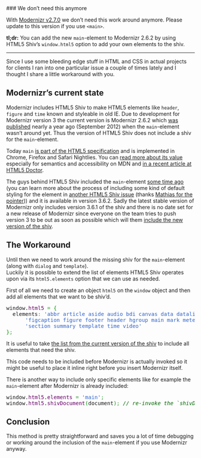 <div class="post__intro" markdown="1">
### We don’t need this anymore

With <a href="https://github.com/Modernizr/Modernizr/releases/tag/v2.7.0">Modernizr v2.7.0</a> we don’t need this work around anymore. Please update to this version if you use `<main>`.
</div>



**tl;dr:** You can add the new `main`-element to Modernizr 2.6.2 by using HTML5 Shiv’s `window.html5` option to add your own elements to the shiv.

---

Since I use some bleeding edge stuff in HTML and CSS in actual projects for clients I ran into one particular issue a couple of times lately and I thought I share a little workaround with you.

## Modernizr’s current state

Modernizr includes HTML5 Shiv to make HTML5 elements like `header`, `figure` and `time` known and styleable in old IE. Due to development for Modernizr version 3 the current version is Modernizr 2.6.2 which <a href="http://modernizr.com/news/modernizr-262/">was published</a> nearly a year ago (September 2012) when the `main`-element wasn’t around yet. Thus the version of HTML5 Shiv does not include a shiv for the `main`-element.

Today `main` <a href="http://www.w3.org/html/wg/drafts/html/master/grouping-content.html#the-main-element">is part of the HTML5 specification</a> and is implemented in Chrome, Firefox and Safari Nightlies. You can <a href="https://developer.mozilla.org/en-US/docs/Web/HTML/Element/main">read more about its value</a> especially for semantics and accessibility on MDN and <a href="http://html5doctor.com/the-main-element/">in a recent article at HTML5 Doctor</a>.

The guys behind HTML5 Shiv included the `main`-element <a href="https://github.com/aFarkas/html5shiv/issues/81">some time ago</a> (you can learn more about the process of including some kind of default styling for the element in <a href="https://github.com/aFarkas/html5shiv/pull/87">another HTML5 Shiv issue</a> (thanks <a href="http://drublic.de/archive/add-main-element-modernizr/#comment-1951">Mathias for the pointer</a>)) and it is available in version 3.6.2. Sadly the latest stable version of Modernizr only includes version 3.6.1 of the shiv and there is no date set for a new release of Modernizr since everyone on the team tries to push version 3 to be out as soon as possible which will them <a href="https://github.com/Modernizr/Modernizr/pull/837">include the new version of the shiv</a>.

## The Workaround

Until then we need to work around the missing shiv for the `main`-element (along with `dialog` and `template`).<br>
Luckily it is possible to extend the list of elements HTML5 Shiv operates upon via its `html5.elements` option that we can use as needed.

First of all we need to create an object `html5` on the `window` object and then add all elements that we want to be shiv’d.

<div class="wp_syntax"><div class="code"><pre class="javascript" style="font-family:monospace;">window.<span style="color: #660066;">html5</span> <span style="color: #339933;">=</span> <span style="color: #009900;">{</span>
  elements<span style="color: #339933;">:</span> <span style="color: #3366CC;">'abbr article aside audio bdi canvas data datalist details dialog '</span> <span style="color: #339933;">+</span>
      <span style="color: #3366CC;">'figcaption figure footer header hgroup main mark meter nav output progress '</span> <span style="color: #339933;">+</span>
      <span style="color: #3366CC;">'section summary template time video'</span>
<span style="color: #009900;">}</span><span style="color: #339933;">;</span></pre></div></div>


It is useful to take <a href="https://github.com/aFarkas/html5shiv/blob/master/src/html5shiv.js#L247">the list from the current version of the shiv</a> to include all elements that need the shiv.

This code needs to be included before Modernizr is actually invoked so it might be useful to place it inline right before you insert Modernizr itself.

There is another way to include only specific elements like for example the `main`-element after Modernizr is already included:

<div class="wp_syntax"><div class="code"><pre class="javascript" style="font-family:monospace;">window.<span style="color: #660066;">html5</span>.<span style="color: #660066;">elements</span> <span style="color: #339933;">=</span> <span style="color: #3366CC;">'main'</span><span style="color: #339933;">;</span>
window.<span style="color: #660066;">html5</span>.<span style="color: #660066;">shivDocument</span><span style="color: #009900;">(</span>document<span style="color: #009900;">)</span><span style="color: #339933;">;</span> <span style="color: #006600; font-style: italic;">// re-invoke the `shivDocument` method</span></pre></div></div>

## Conclusion

This method is pretty straightforward and saves you a lot of time debugging or working around the inclusion of the `main`-element if you use Modernizr anyway.
